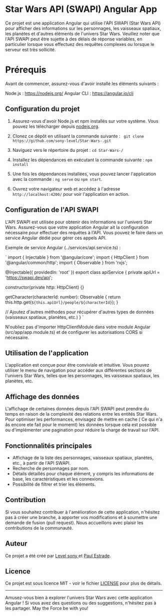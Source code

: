 # Star Wars API (SWAPI) Angular App

Ce projet est une application Angular qui utilise l'API SWAPI (Star Wars API) pour afficher des informations sur les personnages, les vaisseaux spatiaux, les planètes et d'autres éléments de l'univers Star Wars.  Veuillez noter que l'API SWAPI peut être sujette à des délais de réponse variables, en particulier lorsque vous effectuez des requêtes complexes ou lorsque le serveur est très sollicité.

# Prérequis

Avant de commencer, assurez-vous d'avoir installé les éléments suivants :

Node.js :  https://nodejs.org/
Angular CLI : https://angular.io/cli

## Configuration du projet

1. Assurez-vous d'avoir Node.js et npm installés sur votre système. Vous pouvez les télécharger depuis [nodejs.org](https://nodejs.org/).

2. Clonez ce dépôt en utilisant la commande suivante :
 ` git clone https://github.com/sony-level/Star-Wars-.git`

 
3. Naviguez vers le répertoire du projet :
    `cd Star-Wars-/`

4. Installez les dépendances en exécutant la commande suivante :
    `npm install`

5. Une fois les dépendances installées, vous pouvez lancer l'application avec la commande :
    `ng serve` ou `npm start`.

6. Ouvrez votre navigateur web et accédez à l'adresse `http://localhost:4200/` pour voir l'application en action.

## Configuration de l'API SWAPI
L'API SWAPI est utilisée pour obtenir des informations sur l'univers Star Wars. Assurez-vous que votre application Angular ait la configuration nécessaire pour effectuer des requêtes à l'API. Vous pouvez le faire dans un service Angular dédié pour gérer ces appels API.

Exemple de service Angular (../services/api.service.ts) :

` import { Injectable } from '@angular/core';
import { HttpClient } from '@angular/common/http';
import { Observable } from 'rxjs';

@Injectable({
  providedIn: 'root'
})
export class apiService {
  private apiUrl = 'https://swapi.dev/api';

  constructor(private http: HttpClient) {}

  getCharacter(characterId: number): Observable<any> {
    return this.http.get(`${this.apiUrl}/people/${characterId}`);
  }

  // Ajoutez d'autres méthodes pour récupérer d'autres types de données (vaisseaux spatiaux, planètes, etc.)
}
`

N'oubliez pas d'importer HttpClientModule dans votre module Angular (src/app/app.module.ts) et de configurer les autorisations CORS si nécessaire.

## Utilisation de l'application

L'application est conçue pour être conviviale et intuitive. Vous pouvez utiliser le menu de navigation pour accéder aux différentes sections de l'univers Star Wars, telles que les personnages, les vaisseaux spatiaux, les planètes, etc.

## Affichage des données

L'affichage de certaines données depuis l'API SWAPI peut prendre du temps en raison de la complexité des relations entre les entités Star Wars. Pour optimiser les performances, envisagez de mettre en cache ( Ce qui n'a âs encore ete fait pour le momemt) les données lorsque cela est possible ou d'implémenter une pagination pour réduire la charge de travail sur l'API.


## Fonctionnalités principales

- Affichage de la liste des personnages, vaisseaux spatiaux, planètes, etc., à partir de l'API SWAPI.
- Recherche de personnages par nom.
- Détails détaillés pour chaque élément, y compris les informations de base, les caractéristiques et les connexions.
- Possibilité de filtrer et trier les éléments.

## Contribution

Si vous souhaitez contribuer à l'amélioration de cette application, n'hésitez pas à créer une branche, à apporter vos modifications et à soumettre une demande de fusion (pull request). Nous accueillons avec plaisir les contributions de la communauté.

## Auteur

Ce projet a été créé par [Level sony ](https://github.com/sony-level) et [Paul Estrade](https://github.com/PSTRD).

## Licence

Ce projet est sous licence MIT - voir le fichier [LICENSE](LICENSE) pour plus de détails.

---

Amusez-vous bien à explorer l'univers Star Wars avec cette application Angular ! Si vous avez des questions ou des suggestions, n'hésitez pas à les partager. May the Force be with you!
